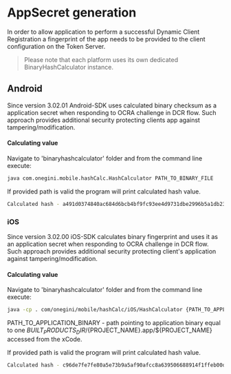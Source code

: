 # AppSecret generation

In order to allow application to perform a successful Dynamic Client Registration a fingerprint of the app needs to be provided to the client configuration on the Token Server.

> Please note that each platform uses its own dedicated BinaryHashCalculator instance.


## Android

Since version 3.02.01 Android-SDK uses calculated binary checksum as a application secret when responding to OCRA challenge in DCR flow. Such approach provides additional security protecting clients app against tampering/modification.


#### Calculating value
Navigate to 'binaryhashcalculator' folder and from the command line execute:
```bash
java com.onegini.mobile.hashCalc.HashCalculator PATH_TO_BINARY_FILE
```

If provided path is valid the program will print calculated hash value. 
```bash
Calculated hash - a491d0374840ac684d6bcb4bf9fc93ee4d9731dbe2996b5a1db2313efb42b7e
```

### iOS

Since version 3.02.00 iOS-SDK calculates binary fingerprint and uses it as an application secret when responding to OCRA challenge in DCR flow. Such approach provides additional security protecting client's application against tampering/modification.

#### Calculating value
Navigate to 'binaryhashcalculator' folder and from the command line execute:
```bash
java -cp . com/onegini/mobile/hashCalc/iOS/HashCalculator {PATH_TO_APPLICATION_BINARY}

```

PATH_TO_APPLICATION_BINARY - path pointing to application binary equal to one ${BUILT_PRODUCTS_DIR}/${PROJECT_NAME}.app/${PROJECT_NAME} accessed from the xCode.


If provided path is valid the program will print calculated hash value. 
```bash
Calculated hash - c96de7fe7fe80a5e73b9a5af90afcc8a639506688914f1ffeb00d62f47315ea2